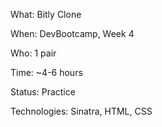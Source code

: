 What: Bitly Clone

When: DevBootcamp, Week 4

Who: 1 pair

Time: ~4-6 hours

Status: Practice

Technologies: Sinatra, HTML, CSS
